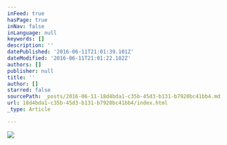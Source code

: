```yaml
---
inFeed: true
hasPage: true
inNav: false
inLanguage: null
keywords: []
description: ''
datePublished: '2016-06-11T21:01:39.101Z'
dateModified: '2016-06-11T21:01:22.182Z'
authors: []
publisher: null
title: ''
author: []
starred: false
sourcePath: _posts/2016-06-11-18d4bda1-c35b-45d3-b131-b7920bc41bb4.md
url: 18d4bda1-c35b-45d3-b131-b7920bc41bb4/index.html
_type: Article

---
```

![](https://the-grid-user-content.s3-us-west-2.amazonaws.com/294ac98a-f523-46ec-be58-5b17521c9e07.jpg)